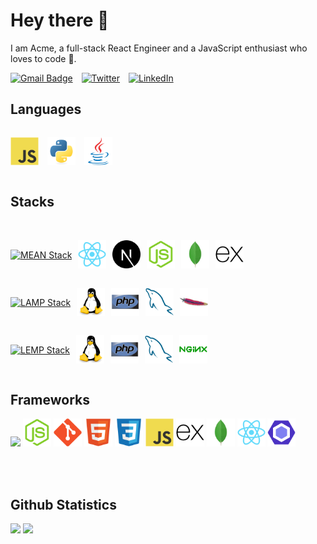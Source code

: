 # Hey there 👋

I am Acme, a full-stack React Engineer and a JavaScript enthusiast who loves to code 🙂.

[![Gmail Badge](https://img.shields.io/badge/-Email-005FF9?style=for-the-badge&logo=Mail.Ru&logoColor=ffffff)](mailto:acmegamers@fatima-academy.com) <space style='margin-right:10px'></space>
[![Twitter](https://img.shields.io/badge/twitter-1DA1F2.svg?style=for-the-badge&logo=twitter&logoColor=ffffff)](https://twitter.com/acme_gamers) <space style='margin-right:10px'></space>
[![LinkedIn](https://img.shields.io/badge/linkedin-0A66C2.svg?style=for-the-badge&logo=linkedin&logoColor=ffffff)](https://www.linkedin.com/in/acmegamers/)

## Languages

<div style='display: flex; align-items: center;'>

<img width='45px' src='https://raw.githubusercontent.com/devicons/devicon/master/icons/javascript/javascript-original.svg' alt='JavaScript'><space style='margin-right:10px'></space>
<img width='45px' src='https://raw.githubusercontent.com/devicons/devicon/master/icons/python/python-original.svg' alt='Python'><space style='margin-right:10px'></space>
<img width='45px' src='https://raw.githubusercontent.com/devicons/devicon/master/icons/java/java-original.svg' alt='Java'><space style='margin-right:10px'></space>

</div>

## Stacks

<br>

<div style='display: flex; flex-direction:row; align-items: center;'>

[![MEAN Stack](https://img.shields.io/badge/MEAN-Stack-1DA1F2.svg?style=for-the-badge&logo=MEAN&logoColor=ffffff)](https://mean.io/) <space style='margin-right:10px'></space>

<img width='45px' src='https://raw.githubusercontent.com/devicons/devicon/master/icons/react/react-original.svg' alt='React'> <space style='margin-right:10px'></space>

<img width='45px' src='https://raw.githubusercontent.com/devicons/devicon/master/icons/nextjs/nextjs-original.svg' alt='Next.js'> <space style='margin-right:10px'></space>

<img width='45px' src='https://raw.githubusercontent.com/devicons/devicon/master/icons/nodejs/nodejs-original.svg' alt='Node.js'> <space style='margin-right:10px'></space>

<img width='45px' src='https://raw.githubusercontent.com/devicons/devicon/master/icons/mongodb/mongodb-original.svg' alt='MongoDB'> <space style='margin-right:10px'></space>

<img width='45px' src='https://raw.githubusercontent.com/devicons/devicon/master/icons/express/express-original.svg' alt='Express'> <space style='margin-right:10px'></space>

</div>

<div style='display: flex; align-items: center;'>

[![LAMP Stack](https://img.shields.io/badge/LAMP-Stack-1DA1F2.svg?style=for-the-badge&logo=LAMP&logoColor=ffffff)](https://www.lamp.com/) <space style='margin-right:10px'></space>

<img width='45px' src='https://raw.githubusercontent.com/devicons/devicon/master/icons/linux/linux-original.svg' alt='Linux'> <space style='margin-right:10px'></space>

<img width='45px' src='https://raw.githubusercontent.com/devicons/devicon/master/icons/php/php-original.svg' alt='PHP'> <space style='margin-right:10px'></space>

<img width='45px' src='https://raw.githubusercontent.com/devicons/devicon/master/icons/mysql/mysql-original.svg' alt='MySQL'> <space style='margin-right:10px'></space>

<img width='45px' src='https://raw.githubusercontent.com/devicons/devicon/master/icons/apache/apache-original.svg' alt='Apache'> <space style='margin-right:10px'></space>

</div>

<div style='display: flex; align-items: center;'>

[![LEMP Stack](https://img.shields.io/badge/LEMP-Stack-1DA1F2.svg?style=for-the-badge&logo=LEMP&logoColor=ffffff)](https://www.lamp.com/) <space style='margin-right:10px'></space>

<img width='45px' src='https://raw.githubusercontent.com/devicons/devicon/master/icons/linux/linux-original.svg' alt='Linux'> <space style='margin-right:10px'></space>

<img width='45px' src='https://raw.githubusercontent.com/devicons/devicon/master/icons/php/php-original.svg' alt='PHP'> <space style='margin-right:10px'></space>

<img width='45px' src='https://raw.githubusercontent.com/devicons/devicon/master/icons/mysql/mysql-original.svg' alt='MySQL'> <space style='margin-right:10px'></space>

<img width='45px' src='https://raw.githubusercontent.com/devicons/devicon/master/icons/nginx/nginx-original.svg' alt='Nginx'> <space style='margin-right:10px'></space>

</div>

## Frameworks

<p>
  <img width="44px" src="https://i.imgur.com/BgjSjn9.png">
  <img width="45px" src="https://raw.githubusercontent.com/devicons/devicon/c5378d6c2510ffa0b3e4475af95618a8048d6cf1/icons/nodejs/nodejs-original.svg">
  <img width="45px" src="https://raw.githubusercontent.com/devicons/devicon/c5378d6c2510ffa0b3e4475af95618a8048d6cf1/icons/git/git-original.svg">
  <img width="45px" src="https://raw.githubusercontent.com/devicons/devicon/c5378d6c2510ffa0b3e4475af95618a8048d6cf1/icons/html5/html5-original.svg">
  <img width="45px" src="https://raw.githubusercontent.com/devicons/devicon/master/icons/css3/css3-original.svg">
  <img width="45px" src="https://raw.githubusercontent.com/devicons/devicon/master/icons/javascript/javascript-original.svg">
  <img width="45px" src="https://raw.githubusercontent.com/devicons/devicon/master/icons/express/express-original.svg">
  <img width="45px" src="https://raw.githubusercontent.com/devicons/devicon/master/icons/mongodb/mongodb-original.svg">
  <img width="45px" src="https://raw.githubusercontent.com/devicons/devicon/master/icons/react/react-original.svg">
  <img width='45px' src='https://raw.githubusercontent.com/devicons/devicon/master/icons/eslint/eslint-original.svg'>
</p>
<br>

<br>

## Github Statistics

<img width="450px" src="https://github-readme-stats.vercel.app/api/top-langs/?username=AcmeGamers&count_private=true&hide=html&layout=compact&title_color=fff&icon_color=fff&text_color=9f9f9f&bg_color=151515" />

<img width="450px" src="https://github-readme-stats.vercel.app/api/?username=AcmeGamers&show_icons=true&title_color=fff&icon_color=fff&text_color=9f9f9f&bg_color=151515"/>
